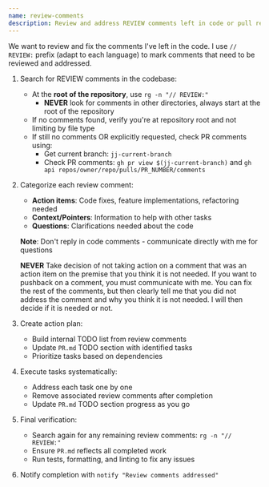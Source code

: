 ```yaml
---
name: review-comments
description: Review and address REVIEW comments left in code or pull requests
---
```


We want to review and fix the comments I've left in the code. I use `// REVIEW:` prefix (adapt to
each language) to mark comments that need to be reviewed and addressed.

1. Search for REVIEW comments in the codebase:
   * At the **root of the repository**, use `rg -n "// REVIEW:"`
     * **NEVER** look for comments in other directories, always start at the root of the repository
   * If no comments found, verify you're at repository root and not limiting by file type
   * If still no comments OR explicitly requested, check PR comments using:
     * Get current branch: `jj-current-branch`
     * Check PR comments: `gh pr view $(jj-current-branch)` and `gh api repos/owner/repo/pulls/PR_NUMBER/comments`

2. Categorize each review comment:
   * **Action items**: Code fixes, feature implementations, refactoring needed
   * **Context/Pointers**: Information to help with other tasks
   * **Questions**: Clarifications needed about the code

   **Note**: Don't reply in code comments - communicate directly with me for questions

   **NEVER** Take decision of not taking action on a comment that was an action item on the premise
   that you think it is not needed. If you want to pushback on a comment, you must communicate with
   me. You can fix the rest of the comments, but then clearly tell me that you did not address the
   comment and why you think it is not needed. I will then decide if it is needed or not.

3. Create action plan:
   * Build internal TODO list from review comments
   * Update `PR.md` TODO section with identified tasks
   * Prioritize tasks based on dependencies

4. Execute tasks systematically:
   * Address each task one by one
   * Remove associated review comments after completion
   * Update `PR.md` TODO section progress as you go

5. Final verification:
   * Search again for any remaining review comments: `rg -n "// REVIEW:"`
   * Ensure `PR.md` reflects all completed work
   * Run tests, formatting, and linting to fix any issues

6. Notify completion with `notify "Review comments addressed"`
